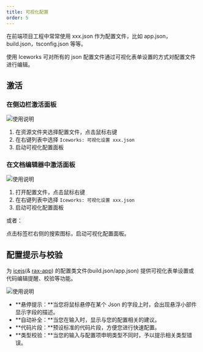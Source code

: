 ```yaml
---
title: 可视化配置
order: 5
---
```


在前端项目工程中常常使用 xxx.json 作为配置文件，比如 app.json，build.json，tsconfig.json 等等。

使用 Iceworks 可对所有的 json 配置文件通过可视化表单设置的方式对配置文件进行编辑。

## 激活

### 在侧边栏激活面板

![使用说明](https://user-images.githubusercontent.com/56879942/89489442-18ada980-d7dd-11ea-8db3-1751e5db2eca.gif)

1. 在资源文件夹选择配置文件，点击鼠标右键
2. 在右键列表中选择 `Iceworks: 可视化设置 xxx.json`
3. 启动可视化配置面板

### 在文档编辑器中激活面板

![使用说明](https://user-images.githubusercontent.com/56879942/89489443-19464000-d7dd-11ea-9eeb-2958027525c4.gif)

1. 打开配置文件，点击鼠标右键
2. 在右键列表中选择 `Iceworks: 可视化设置 xxx.json`
3. 启动可视化配置面板

或者：

点击标签栏右侧的搜索图标，启动可视化配置面板。

## 配置提示与校验

为 [icejs](https://ice.work/)(& [rax-app](https://rax.js.org/)) 的配置类文件(build.json/app.json) 提供可视化表单设置或代码编辑提醒、校验等功能。

![使用说明](https://user-images.githubusercontent.com/56879942/87398228-2e69ed80-c5e8-11ea-8b2e-611924fa76bb.gif)

* **悬停提示：**当您将鼠标悬停在某个 Json 的字段上时，会出现悬浮小部件显示字段的描述。
* **自动补全：**当您在输入时，显示与您的配置相关的建议。
* **代码片段：**预设标准的代码片段，方便您进行快速配置。
* **类型校验：**当您的输入与配置项申明类型不同时，予以提示相关类型错误。
